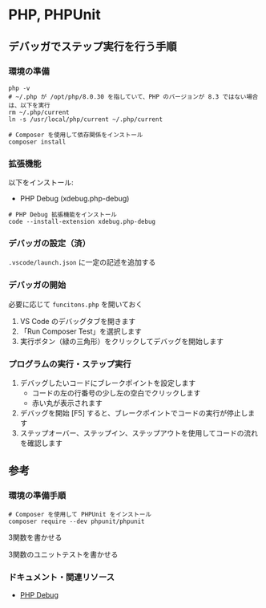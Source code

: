 # PHP, PHPUnit

## デバッガでステップ実行を行う手順

### 環境の準備

```shell
php -v
# ~/.php が /opt/php/8.0.30 を指していて、PHP のバージョンが 8.3 ではない場合は、以下を実行
rm ~/.php/current
ln -s /usr/local/php/current ~/.php/current

# Composer を使用して依存関係をインストール
composer install
```

### 拡張機能

以下をインストール:

- PHP Debug (xdebug.php-debug)

```shell
# PHP Debug 拡張機能をインストール
code --install-extension xdebug.php-debug
```

### デバッガの設定（済）

`.vscode/launch.json` に一定の記述を追加する

### デバッガの開始

必要に応じて `funcitons.php` を開いておく

1. VS Code のデバッグタブを開きます
2. 「Run Composer Test」を選択します
3. 実行ボタン（緑の三角形）をクリックしてデバッグを開始します

### プログラムの実行・ステップ実行

1. デバッグしたいコードにブレークポイントを設定します
    - コードの左の行番号の少し左の空白でクリックします
    - 赤い丸が表示されます
2. デバッグを開始 [F5] すると、ブレークポイントでコードの実行が停止します
3. ステップオーバー、ステップイン、ステップアウトを使用してコードの流れを確認します

## 参考

### 環境の準備手順

```shell
# Composer を使用して PHPUnit をインストール
composer require --dev phpunit/phpunit
```

3関数を書かせる

3関数のユニットテストを書かせる

### ドキュメント・関連リソース

- [PHP Debug](https://marketplace.visualstudio.com/items/?itemName=xdebug.php-debug)
